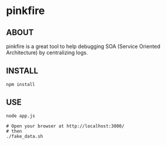 # pinkfire

## ABOUT

pinkfire is a great tool to help debugging SOA (Service Oriented Architecture) by centralizing logs.

## INSTALL

```
npm install
```

## USE

```
node app.js

# Open your browser at http://localhost:3000/
# then
./fake_data.sh
```
